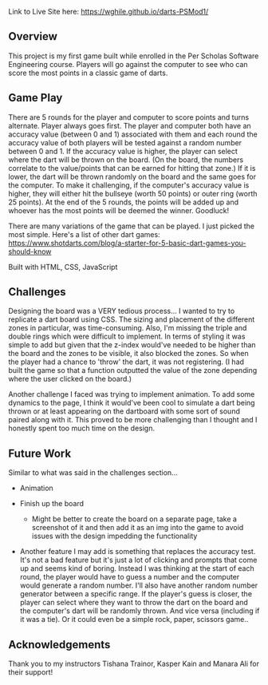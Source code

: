 Link to Live Site here: https://wghile.github.io/darts-PSMod1/

## Overview

This project is my first game built while enrolled in the Per Scholas Software Engineering course. Players will go against the computer to see who can score the most points in a classic game of darts.

## Game Play

There are 5 rounds for the player and computer to score points and turns alternate. Player always goes first. The player and computer both have an accuracy value (between 0 and 1) associated with them and each round the accuracy value of both players will be tested against a random number between 0 and 1. If the accuracy value is higher, the player can select where the dart will be thrown on the board. (On the board, the numbers correlate to the value/points that can be earned for hitting that zone.) If it is lower, the dart will be thrown randomly on the board and the same goes for the computer. To make it challenging, if the computer's accuracy value is higher, they will either hit the bullseye (worth 50 points) or outer ring (worth 25 points). At the end of the 5 rounds, the points will be added up and whoever has the most points will be deemed the winner. Goodluck!

There are many variations of the game that can be played. I just picked the most simple. Here's a list of other dart games: https://www.shotdarts.com/blog/a-starter-for-5-basic-dart-games-you-should-know

Built with HTML, CSS, JavaScript

## Challenges

Designing the board was a VERY tedious process... I wanted to try to replicate a dart board using CSS. The sizing and placement of the different zones in particular, was time-consuming. Also, I'm missing the triple and double rings which were difficult to implement. In terms of styling it was simple to add but given that the z-index would've needed to be higher than the board and the zones to be visible, it also blocked the zones. So when the player had a chance to 'throw' the dart, it was not registering. (I had built the game so that a function outputted the value of the zone depending where the user clicked on the board.)

Another challenge I faced was trying to implement animation. To add some dynamics to the page, I think it would've been cool to simulate a dart being thrown or at least appearing on the dartboard with some sort of sound paired along with it. This proved to be more challenging than I thought and I honestly spent too much time on the design.

## Future Work

Similar to what was said in the challenges section...

- Animation

- Finish up the board

  - Might be better to create the board on a separate page, take a screenshot of it and then add it as an img into the game to avoid issues with the design impedding the functionality

- Another feature I may add is something that replaces the accuracy test. It's not a bad feature but it's just a lot of clicking and prompts that come up and seems kind of boring. Instead I was thinking at the start of each round, the player would have to guess a number and the computer would generate a random number. I'll also have another random number generator between a specific range. If the player's guess is closer, the player can select where they want to throw the dart on the board and the computer's dart will be randomly thrown. And vice versa (including if it was a tie). Or it could even be a simple rock, paper, scissors game..

## Acknowledgements

Thank you to my instructors Tishana Trainor, Kasper Kain and Manara Ali for their support!
